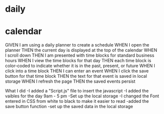 # daily
# calendar


GIVEN I am using a daily planner to create a schedule
WHEN I open the planner
THEN the current day is displayed at the top of the calendar
WHEN I scroll down
THEN I am presented with time blocks for standard business hours
WHEN I view the time blocks for that day
THEN each time block is color-coded to indicate whether it is in the past, present, or future
WHEN I click into a time block
THEN I can enter an event
WHEN I click the save button for that time block
THEN the text for that event is saved in local storage
WHEN I refresh the page
THEN the saved events persist

What I did 
-I added a "Script.js" file to insert the javascript 
-I added the vaibles for the day 9am - 5 pm
-Set up the local storage 
-I changed the Font entered in CSS from white to black to make it easier to read
-added the save button function 
-set up the saved data in the local storage 
